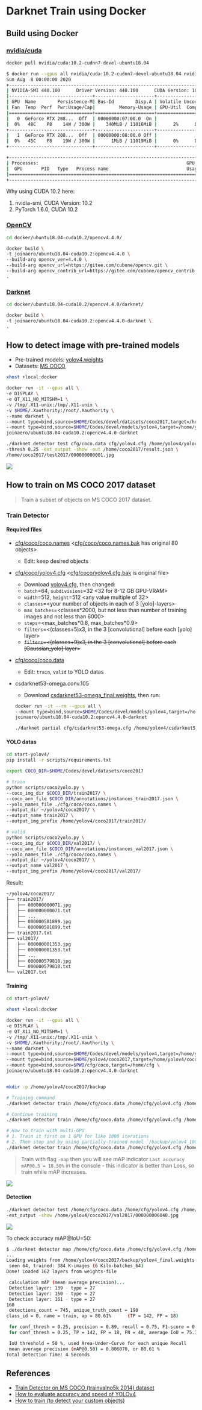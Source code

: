 # Darknet Train using Docker

<!--
```bash
$ nvidia-smi
Sun Aug  8 00:00:00 2020
+-----------------------------------------------------------------------------+
| NVIDIA-SMI 440.100      Driver Version: 440.100      CUDA Version: 10.2     |
|-------------------------------+----------------------+----------------------+
| GPU  Name        Persistence-M| Bus-Id        Disp.A | Volatile Uncorr. ECC |
| Fan  Temp  Perf  Pwr:Usage/Cap|         Memory-Usage | GPU-Util  Compute M. |
|===============================+======================+======================|
|   0  GeForce RTX 208...  Off  | 00000000:07:00.0  On |                  N/A |
|  0%   46C    P8    13W / 300W |    329MiB / 11016MiB |      3%      Default |
+-------------------------------+----------------------+----------------------+
|   1  GeForce RTX 208...  Off  | 00000000:08:00.0 Off |                  N/A |
|  0%   45C    P8    19W / 300W |      1MiB / 11019MiB |      0%      Default |
+-------------------------------+----------------------+----------------------+

+-----------------------------------------------------------------------------+
| Processes:                                                       GPU Memory |
|  GPU       PID   Type   Process name                             Usage      |
|=============================================================================|
|    0      1257      G   /usr/lib/xorg/Xorg                           159MiB |
|    0      1620      G   /usr/bin/gnome-shell                         123MiB |
|    0      3195      G   ...quest-channel-token=1242754644392399813    43MiB |
+-----------------------------------------------------------------------------+
```
-->

## Build using Docker

### [nvidia/cuda](https://hub.docker.com/r/nvidia/cuda)

```bash
docker pull nvidia/cuda:10.2-cudnn7-devel-ubuntu18.04
```

```bash
$ docker run --gpus all nvidia/cuda:10.2-cudnn7-devel-ubuntu18.04 nvidia-smi
Sun Aug  8 00:00:00 2020
+-----------------------------------------------------------------------------+
| NVIDIA-SMI 440.100      Driver Version: 440.100      CUDA Version: 10.2     |
|-------------------------------+----------------------+----------------------+
| GPU  Name        Persistence-M| Bus-Id        Disp.A | Volatile Uncorr. ECC |
| Fan  Temp  Perf  Pwr:Usage/Cap|         Memory-Usage | GPU-Util  Compute M. |
|===============================+======================+======================|
|   0  GeForce RTX 208...  Off  | 00000000:07:00.0  On |                  N/A |
|  0%   48C    P8    14W / 300W |    340MiB / 11016MiB |      2%      Default |
+-------------------------------+----------------------+----------------------+
|   1  GeForce RTX 208...  Off  | 00000000:08:00.0 Off |                  N/A |
|  0%   45C    P8    19W / 300W |      1MiB / 11019MiB |      0%      Default |
+-------------------------------+----------------------+----------------------+

+-----------------------------------------------------------------------------+
| Processes:                                                       GPU Memory |
|  GPU       PID   Type   Process name                             Usage      |
|=============================================================================|
+-----------------------------------------------------------------------------+
```

Why using CUDA 10.2 here:

1. nvidia-smi, CUDA Version: 10.2
2. PyTorch 1.6.0, CUDA 10.2

<!--
docker run -it --gpus all nvidia/cuda:10.2-cudnn7-devel-ubuntu18.04
-->

### [OpenCV](https://github.com/opencv/opencv)

```bash
cd docker/ubuntu18.04-cuda10.2/opencv4.4.0/

docker build \
-t joinaero/ubuntu18.04-cuda10.2:opencv4.4.0 \
--build-arg opencv_ver=4.4.0 \
--build-arg opencv_url=https://gitee.com/cubone/opencv.git \
--build-arg opencv_contrib_url=https://gitee.com/cubone/opencv_contrib.git \
.
```

<!--
docker run -it --gpus all joinaero/ubuntu18.04-cuda10.2:opencv4.4.0
-->

<!--
#9 99.47 W: GPG error: https://developer.download.nvidia.cn/compute/cuda/repos/ubuntu1804/x86_64  Release: The following signatures were invalid: BADSIG F60F4B3D7FA2AF80 cudatools <cudatools@nvidia.com>
#9 99.47 E: The repository 'https://developer.download.nvidia.com/compute/cuda/repos/ubuntu1804/x86_64  Release' is not signed.
-->
<!--
#9 1398. [ 63%] Building CXX object modules/xfeatures2d/CMakeFiles/opencv_xfeatures2d.dir/src/boostdesc.cpp.o
#9 1398. /codes/opencv_contrib/modules/xfeatures2d/src/boostdesc.cpp:654:20: fatal error: boostdesc_bgm.i: No such file or directory
#9 1398.            #include "boostdesc_bgm.i"
-->

### [Darknet](https://github.com/AlexeyAB/darknet)

```bash
cd docker/ubuntu18.04-cuda10.2/opencv4.4.0/darknet/

docker build \
-t joinaero/ubuntu18.04-cuda10.2:opencv4.4.0-darknet \
.
```

<!--
#9 147.6 /usr/bin/ld: warning: libcuda.so.1, needed by libdarknet.so, not found (try using -rpath or -rpath-link)
#9 147.6 libdarknet.so: undefined reference to `cuCtxGetCurrent'
#9 147.6 collect2: error: ld returned 1 exit status
-->

## How to detect image with pre-trained models

* Pre-trained models: [yolov4.weights](https://github.com/AlexeyAB/darknet/releases/download/darknet_yolo_v3_optimal/yolov4.weights)
* Datasets: [MS COCO](http://cocodataset.org/#download)

```bash
xhost +local:docker

docker run -it --gpus all \
-e DISPLAY \
-e QT_X11_NO_MITSHM=1 \
-v /tmp/.X11-unix:/tmp/.X11-unix \
-v $HOME/.Xauthority:/root/.Xauthority \
--name darknet \
--mount type=bind,source=$HOME/Codes/devel/datasets/coco2017,target=/home/coco2017 \
--mount type=bind,source=$HOME/Codes/devel/models/yolov4,target=/home/yolov4 \
joinaero/ubuntu18.04-cuda10.2:opencv4.4.0-darknet
```

```bash
./darknet detector test cfg/coco.data cfg/yolov4.cfg /home/yolov4/yolov4.weights \
-thresh 0.25 -ext_output -show -out /home/coco2017/result.json \
/home/coco2017/test2017/000000000001.jpg
```

![](images/coco2017-test2017-000000000001.png)

<!--
CUDA status Error: file: /home/darknet/src/dark_cuda.c : () : line: 39 : build time: Aug 10 2020 - 00:00:00

 CUDA Error: forward compatibility was attempted on non supported HW
CUDA Error: forward compatibility was attempted on non supported HW: Operation not permitted
-->

## How to train on MS COCO 2017 dataset

> Train a subset of objects on MS COCO 2017 dataset.

### Train Detector

#### Required files

* [cfg/coco/coco.names](../cfg/coco/coco.names) &lt;[cfg/coco/coco.names.bak](../cfg/coco/coco.names.bak) has original 80 objects&gt;
  * Edit: keep desired objects
* [cfg/coco/yolov4.cfg](../cfg/coco/yolov4.cfg) &lt;[cfg/coco/yolov4.cfg.bak](../cfg/coco/yolov4.cfg.bak) is original file&gt;
  * Download [yolov4.cfg](https://raw.githubusercontent.com/AlexeyAB/darknet/master/cfg/yolov4.cfg), then changed:
  * `batch`=64, `subdivisions`=32 &lt;32 for 8-12 GB GPU-VRAM&gt;
  * `width`=512, `height`=512 &lt;any value multiple of 32&gt;
  * `classes`=&lt;your number of objects in each of 3 [yolo]-layers&gt;
  * `max_batches`=&lt;classes\*2000, but not less than number of training images and not less than 6000&gt;
  * `steps`=&lt;max_batches\*0.8, max_batches\*0.9&gt;
  * `filters`=&lt;(classes+5)x3, in the 3 [convolutional] before each [yolo] layer&gt;
  * <s>`filters`=&lt;(classes+9)x3, in the 3 [convolutional] before each [Gaussian_yolo] layer&gt;</s>
* [cfg/coco/coco.data](../cfg/coco/coco.data)
  * Edit: `train`, `valid` to YOLO datas
* csdarknet53-omega.conv.105
  * Download [csdarknet53-omega_final.weights](https://drive.google.com/open?id=18jCwaL4SJ-jOvXrZNGHJ5yz44g9zi8Hm), then run:

  ```bash
  docker run -it --rm --gpus all \
  --mount type=bind,source=$HOME/Codes/devel/models/yolov4,target=/home/yolov4 \
  joinaero/ubuntu18.04-cuda10.2:opencv4.4.0-darknet

  ./darknet partial cfg/csdarknet53-omega.cfg /home/yolov4/csdarknet53-omega_final.weights /home/yolov4/csdarknet53-omega.conv.105 105
  ```

#### YOLO datas

```bash
cd start-yolov4/
pip install -r scripts/requirements.txt

export COCO_DIR=$HOME/Codes/devel/datasets/coco2017

# train
python scripts/coco2yolo.py \
--coco_img_dir $COCO_DIR/train2017/ \
--coco_ann_file $COCO_DIR/annotations/instances_train2017.json \
--yolo_names_file ./cfg/coco/coco.names \
--output_dir ~/yolov4/coco2017/ \
--output_name train2017 \
--output_img_prefix /home/yolov4/coco2017/train2017/

# valid
python scripts/coco2yolo.py \
--coco_img_dir $COCO_DIR/val2017/ \
--coco_ann_file $COCO_DIR/annotations/instances_val2017.json \
--yolo_names_file ./cfg/coco/coco.names \
--output_dir ~/yolov4/coco2017/ \
--output_name val2017 \
--output_img_prefix /home/yolov4/coco2017/val2017/
```

Result:

```txt
~/yolov4/coco2017/
├── train2017/
│   ├── 000000000071.jpg
│   ├── 000000000071.txt
│   ├── ...
│   ├── 000000581899.jpg
│   └── 000000581899.txt
├── train2017.txt
├── val2017/
│   ├── 000000001353.jpg
│   ├── 000000001353.txt
│   ├── ...
│   ├── 000000579818.jpg
│   └── 000000579818.txt
└── val2017.txt
```

#### Training

```bash
cd start-yolov4/

xhost +local:docker

docker run -it --gpus all \
-e DISPLAY \
-e QT_X11_NO_MITSHM=1 \
-v /tmp/.X11-unix:/tmp/.X11-unix \
-v $HOME/.Xauthority:/root/.Xauthority \
--name darknet \
--mount type=bind,source=$HOME/Codes/devel/models/yolov4,target=/home/yolov4 \
--mount type=bind,source=$HOME/yolov4/coco2017,target=/home/yolov4/coco2017 \
--mount type=bind,source=$PWD/cfg/coco,target=/home/cfg \
joinaero/ubuntu18.04-cuda10.2:opencv4.4.0-darknet


mkdir -p /home/yolov4/coco2017/backup

# Training command
./darknet detector train /home/cfg/coco.data /home/cfg/yolov4.cfg /home/yolov4/csdarknet53-omega.conv.105

# Continue training
./darknet detector train /home/cfg/coco.data /home/cfg/yolov4.cfg /home/yolov4/coco2017/backup/yolov4_last.weights

# How to train with multi-GPU
# 1. Train it first on 1 GPU for like 1000 iterations
# 2. Then stop and by using partially-trained model `/backup/yolov4_1000.weights` run training with multigpu
./darknet detector train /home/cfg/coco.data /home/cfg/yolov4.cfg /home/yolov4/coco2017/backup/yolov4_1000.weights -gpus 0,1
```

> Train with flag `-map` then you will see mAP indicator `Last accuracy mAP@0.5 = 18.50%` in the console - this indicator is better than Loss, so train while mAP increases.

![](images/coco2017-train-chart.png)

#### Detection

```bash
./darknet detector test /home/cfg/coco.data /home/cfg/yolov4.cfg /home/yolov4/coco2017/backup/yolov4_final.weights \
-ext_output -show /home/yolov4/coco2017/val2017/000000006040.jpg
```

![](images/coco2017-val2017-000000006040.png)

To check accuracy mAP@IoU=50:

```bash
$ ./darknet detector map /home/cfg/coco.data /home/cfg/yolov4.cfg /home/yolov4/coco2017/backup/yolov4_final.weights
...
Loading weights from /home/yolov4/coco2017/backup/yolov4_final.weights...
 seen 64, trained: 384 K-images (6 Kilo-batches_64)
Done! Loaded 162 layers from weights-file

 calculation mAP (mean average precision)...
 Detection layer: 139 - type = 27
 Detection layer: 150 - type = 27
 Detection layer: 161 - type = 27
160
 detections_count = 745, unique_truth_count = 190
class_id = 0, name = train, ap = 80.61%   	 (TP = 142, FP = 18)

 for conf_thresh = 0.25, precision = 0.89, recall = 0.75, F1-score = 0.81
 for conf_thresh = 0.25, TP = 142, FP = 18, FN = 48, average IoU = 75.31 %

 IoU threshold = 50 %, used Area-Under-Curve for each unique Recall
 mean average precision (mAP@0.50) = 0.806070, or 80.61 %
Total Detection Time: 4 Seconds
```

<!--
### Evaluate Accuracy and FPS
-->

## References

* [Train Detector on MS COCO (trainvalno5k 2014) dataset](https://github.com/AlexeyAB/darknet/wiki/Train-Detector-on-MS-COCO-(trainvalno5k-2014)-dataset)
* [How to evaluate accuracy and speed of YOLOv4](https://github.com/AlexeyAB/darknet/wiki/How-to-evaluate-accuracy-and-speed-of-YOLOv4)
* [How to train (to detect your custom objects)](https://github.com/AlexeyAB/darknet#how-to-train-to-detect-your-custom-objects)

<!--
* [Pytorch搭建YoloV4目标检测平台](https://blog.csdn.net/weixin_44791964/article/details/106214657)
-->

